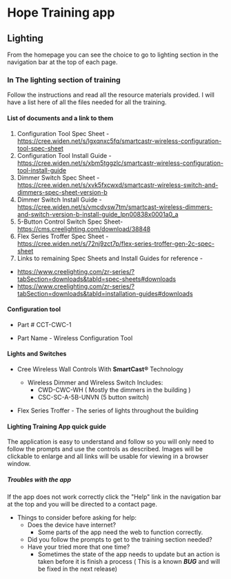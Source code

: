 # Hope Training app

## Lighting

From the homepage you can see the choice to go to lighting section in the navigation bar at the top of each page.

### In The lighting section of training

Follow the instructions and read all the resource materials provided. I will have a list here of all the files needed for all the training.

#### List of documents and a link to them

1. Configuration Tool Spec Sheet - <https://cree.widen.net/s/lgxqnxc5fq/smartcastr-wireless-configuration-tool-spec-sheet>
2. Configuration Tool Install Guide - <https://cree.widen.net/s/xbm5tggzlc/smartcastr-wireless-configuration-tool-install-guide>
3. Dimmer Switch Spec Sheet - <https://cree.widen.net/s/xvk5fxcwxd/smartcastr-wireless-switch-and-dimmers-spec-sheet-version-b>
4. Dimmer Switch Install Guide - <https://cree.widen.net/s/vmcdvsw7tm/smartcast-wireless-dimmers-and-switch-version-b-install-guide_lpn00838x0001a0_a>
5. 5-Button Control Switch Spec Sheet- <https://cms.creelighting.com/download/38848>
6. Flex Series Troffer Spec Sheet - <https://cree.widen.net/s/72nj9zct7p/flex-series-troffer-gen-2c-spec-sheet>
7. Links to remaining Spec Sheets and Install Guides for reference -
 - <https://www.creelighting.com/zr-series/?tabSection=downloads&tabId=spec-sheets#downloads>
 - <https://www.creelighting.com/zr-series/?tabSection=downloads&tabId=installation-guides#downloads>

#### Configuration tool

- Part # CCT-CWC-1

- Part Name - Wireless Configuration Tool

#### Lights and Switches

- Cree Wireless Wall Controls With **SmartCast®** Technology
 	- Wireless Dimmer and Wireless Switch Includes:
  		- CWD-CWC-WH ( Mostly the dimmers in the building )
  		- CSC-SC-A-5B-UNVN (5 button switch)

- Flex Series Troffer - The series of lights throughout the building

#### Lighting Training App quick guide

The application is easy to understand and follow so you will only need to follow the prompts and use the controls as described. Images will be clickable to enlarge and all links will be usable for viewing in a browser window.

##### Troubles with the app

If the app does not work correctly click the "Help" link in the navigation bar at the top and you will be directed to a contact page.

- Things to consider before asking for help:
 	- Does the device have internet?
  		- Some parts of the app need the web to function correctly.
 	- Did you follow the prompts to get to the training section needed?
 	- Have your tried more that one time?
  		- Sometimes the state of the app needs to update but an action is taken before it is finish a process ( This is a known ***BUG*** and will be fixed in the next release)
